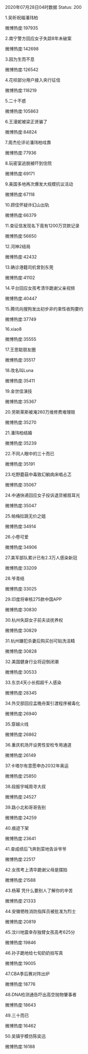 2020年07月28日04时数据
Status: 200

1.吴昕祝福潘玮柏

微博热度:197935

2.南宁警方回应女子失踪8年未破案

微博热度:142698

3.因为生而不息

微博热度:126542

4.花呗部分用户接入央行征信

微博热度:118219

5.二十不惑

微博热度:105863

6.王漫妮被梁正贤骗了

微博热度:84824

7.周杰伦评论潘玮柏哇靠

微博热度:77936

8.玩密室逃脱被吓到住院

微博热度:69171

9.美国多地再次爆发大规模抗议活动

微博热度:67118

10.顾佳怀疑许幻山出轨

微博热度:66379

11.查征信发现名下竟有1200万贷款记录

微博热度:56650

12.河神2结局

微博热度:42432

13.确诊港籍司机曾到东莞

微博热度:41102

14.平台回应女孩考清华跪谢父亲视频

微博热度:40447

15.腾讯向搜狗发出初步非约束性收购要约

微博热度:37749

16.xiao8

微博热度:35555

17.王思聪朋友圈

微博热度:35517

18.改名叫Luna

微博热度:35411

19.金世佳演技

微博热度:35367

20.劳斯莱斯被淹260万维修费难理赔

微博热度:35270

21.潘玮柏结婚

微博热度:35239

22.不同人眼中的三十而已

微博热度:35191

23.吃野蘑菇中毒致幻躺病床唱忐忑

微博热度:35067

24.中通快递回应女子投诉退货被扇耳光

微博热度:35047

25.帕梅拉跳无价之姐

微博热度:34914

26.小卷可爱

微博热度:34906

27.美军部队累计已有2.3万人感染新冠

微博热度:33209

28.爷青结

微博热度:33025

29.印度将审核275款中国APP

微博热度:30830

30.杭州失踪女子前夫谈抚养权

微博热度:30829

31.杭州嫌犯杀妻后购买创可贴洗洁精

微博热度:30828

32.美国健身行业将迎倒闭潮

微博热度:30533

33.东京4天小长假超千人感染

微博热度:28345

34.外交部回应孟晚舟案引渡程序被毒化

微博热度:26940

35.穿越火线

微博热度:26862

36.重庆机场开设男性安检专用通道

微博热度:26149

37.卡塔尔有意愿申办2032年奥运

微博热度:25850

38.段振宇喊周寻大叔

微博热度:24527

39.路小北和哥哥告别

微博热度:24259

40.痕迹下架

微博热度:23641

41.查成绩后飞奔到菜地告诉爷爷

微博热度:22517

42.女孩考上清华跪谢父母是摆拍

微博热度:21588

43.杨幂 凭什么要别人了解你的辛苦

微博热度:21333

44.安徽牺牲消防指挥员被批准为烈士

微博热度:20819

45.汶川地震幸存独臂女孩高考625分

微博热度:19846

46.孙子跪地给七旬奶奶拍写真

微博热度:19005

47.CBA季后赛对阵出炉

微博热度:18776

48.DNA检测通告吓出高空抛物肇事者

微博热度:18643

49.三十而已

微博热度:16462

50.吴镇宇模仿陈奕迅

微博热度:16188

